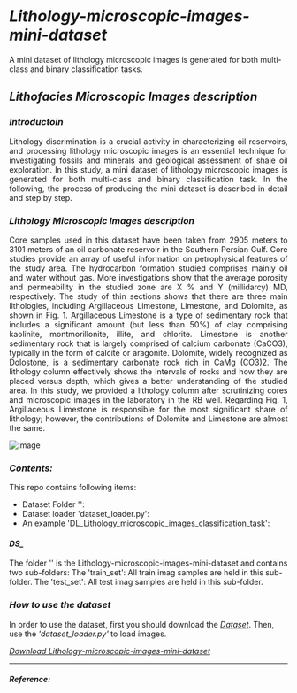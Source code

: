 # *Lithology-microscopic-images-mini-dataset*
A mini dataset of lithology microscopic images is generated for both multi-class and binary classification tasks.
## *Lithofacies Microscopic Images description*
### *Introductoin*
<div align='justify'>Lithology discrimination is a crucial activity in characterizing oil reservoirs, and processing lithology microscopic images is an essential technique for investigating fossils and minerals and geological assessment of shale oil exploration. In this study, a mini dataset of lithology microscopic images is generated for both multi-class and binary classification task. In the following, the process of producing the mini dataset is described in detail and step by step.</div>

### *Lithology Microscopic Images description*
<div align='justify'>Core samples used in this dataset have been taken from 2905 meters to 3101 meters of an oil carbonate reservoir in the Southern Persian Gulf. Core studies provide an array of useful information on petrophysical features of the study area. The hydrocarbon formation studied comprises mainly oil and water without gas. More investigations show that the average porosity and permeability in the studied zone are X % and Y (millidarcy) MD, respectively. The study of thin sections shows that there are three main lithologies, including Argillaceous Limestone, Limestone, and Dolomite, as shown in Fig. 1. Argillaceous Limestone is a type of sedimentary rock that includes a significant amount (but less than 50%) of clay comprising kaolinite, montmorillonite, illite, and chlorite. Limestone is another sedimentary rock that is largely comprised of calcium carbonate (CaCO3), typically in the form of calcite or aragonite. Dolomite, widely recognized as Dolostone, is a sedimentary carbonate rock rich in CaMg (CO3)2. The lithology column effectively shows the intervals of rocks and how they are placed versus depth, which gives a better understanding of the studied area. In this study, we provided a lithology column after scrutinizing cores and microscopic images in the laboratory in the RB well. Regarding Fig. 1, Argillaceous Limestone is responsible for the most significant share of lithology; however, the contributions of Dolomite and Limestone are almost the same.</div> 


![image](https://user-images.githubusercontent.com/92728743/184981639-1dbe1bd8-0a87-4691-adaa-51e3d7ab7529.png)

### *Contents:*
This repo contains following items:
- Dataset Folder '':
- Dataset loader 'dataset_loader.py':
- An example 'DL_Lithology_microscopic_images_classification_task': 
#### *DS_*
The folder '' is the Lithology-microscopic-images-mini-dataset and contains two sub-folders: 
The 'train_set': All train imag samples are held in this sub-folder.
The 'test_set':  All test imag samples are held in this sub-folder.

### *How to use the dataset*
In order to use the dataset, first you should download the [*Dataset*](https://www.dropbox.com/s/gfknopz2w5wo4ew/Lithology_Microscopic_Image_Dataset.zip?dl=0). Then, use the *'dataset_loader.py'* to load  images.  

[*Download Lithology-microscopic-images-mini-dataset*](https://www.dropbox.com/s/gfknopz2w5wo4ew/Lithology_Microscopic_Image_Dataset.zip?dl=0)

------------------------------------------------
#### *Reference:*
